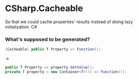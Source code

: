 # CSharp.Cacheable
So that we could cache properties' results instead of doing lazy initialization. C#

### What's supposed to be generated?

```cs
[Cacheable] public T Property => Function();
```

->

```cs
public T Property => property.GetValue();
private T property = new Container<T>(() => Function());
```